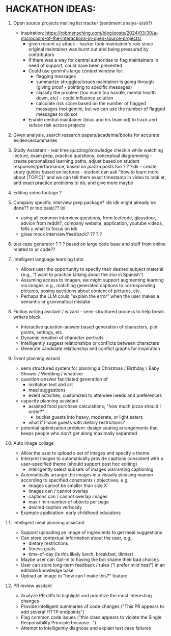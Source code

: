 # HACKATHON IDEAS:

1. Open source projects mailing list tracker (sentiment analys-isish?) 
	- inspiration: https://robmensching.com/blog/posts/2024/03/30/a-microcosm-of-the-interactions-in-open-source-projects/	
		- given recent xz attack - hacker took maintainer's role since original maintainer was burnt out and being pressured by contributors
		- if there was a way for central authorities to flag maintainers in need of support, could have been prevented 
		- Could use gemini's large context window for: 
			- flagging messages 
			- summarize struggles/issues maintainer is going through (giving proof - pointing to specific messages)
			- classify the problem (too much too handle, mental health down, etc) - could influence solution
			- calculate risk score based on the number of flagged messages (not gemini, but we can use the number of flagged messages to do so)
		- Enable central maintainer (linus and his team xd) to track and suface risk across projects

1.  Given analysis, search research papers/academia/books for accurate evidence/summaries 

1. Study Assistant - real time quizzing/knowledge checkin while watching lecture, exam prep, practice questions, conceptual diagramming
		- create personalized learning paths, adjust based on student responses/performance, based on piazza posts too ? ? ?idk
		- create study guides based on lectures
		- student can ask "how to learn more about [TOPIC]" and we can tell them exact timestamp in video to look at, and exact practice problems to do, and give more maybe

1.  Editing video footage ? 

1. Company specific interview prep package? idk idk might already be done?? or too basic?? lol
	- using all common interview questions, from leetcode, glassdoor, advice from reddit?, company website, application, youtube videos, tells u what to focus on idk
	- gives mock interview/feedback?  ?? ? ?  

1. test case generator ? ? ? based on large code base and stuff from online related to ur code?? 

1. Intelligent language learning tutor
	- Allows user the opportunity to specify their desired subject material (e.g., "I want to practice talking about the zoo in Spanish")
	- Assuming access to Imagen, we might support augmenting learning via images, e.g., matching generated captions to corresponding pictures, posing questions about content of pictures, etc.
	- Perhaps the LLM could "explain the error" when the user makes a semantic or grammatical mistake

1. Fiction writing assitant / wizard - semi-structured process to help break writers block
	- Interactive question-answer based generation of characters, plot points, settings, etc.
	- Dynamic creation of character portraits
	- Intelligently suggest relationships or conflicts between characters
	- Generate candidate relationship and conflict graphs for inspiration 

1. Event planning wizard
	- semi structured system for planning a Christmas / Birthday / Baby Shower / Wedding / whatever
	- question-answer facilitated generation of
		- invitation text and art
		- meal suggestions
		- event activities, customized to attendee needs and preferences
	- capacity planning assistant 
		- assisted food purchase calculations; "how much pizza should I order?"
			- bucket guests into heavy, moderate, or light eaters
		- what if I have guests with dietary restrictions?
	- potential optimization problem: design seating arrangements that keeps people who don't get along maximally separated 

1. Auto image collage
	- Allow the user to upload a set of images and specify a theme
	- Interpret images to automatically provide captions consistent with a user-specified theme (should support post hoc editing)
		- Intelligently select subsets of images warranting captioning
	- Automatically arrange the images in a visually pleasing manner according to specified constraints / objectives, e.g.
		- images cannot be smaller than size X
		- images can / cannot overlap
		- captions can / cannot overlap images
		- max / min number of objects per page
		- desired caption verbosity
	- Example application: early childhood educators

1. Intelligent meal planning assistant
	- Support uploading an image of ingredients to get meal suggestions
	- Can store contextual information about the user, e.g.,
		- dietary restrictions
		- fitness goals
		- time-of-day (is this likely lunch, breakfast, dinner) 
	- Maybe user can Opt-in to having the bot shame their bad choices
	- User can store long-term feedback / rules ("I prefer mild heat") in an editable knowledge base
	- Upload an image to "how can I make this?" feature

1. PR review assitant
	- Analyze PR diffs to highlight and prioritize the most interesting changes
	- Provide intelligent summaries of code changes ("This PR appears to add several HTTP endpoints")
	- Flag common code issues ("this class appears to violate the Single Responsibility Principle because...")
	- Attempt to intelligently diagnose and explain test case failures

